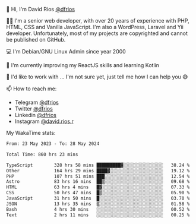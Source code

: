 👋 Hi, I'm David Rios [@dfrios](https://github.com/dfrios)

👨‍💻 I'm a senior web developer, with over 20 years of experience with PHP, HTML, CSS and Vanilla JavaScript. I'm also a WordPress, Laravel and Yii developer. Unfortunately, most of my projects are copyrighted and cannot be published on GitHub.

💻 I'm Debian/GNU Linux Admin since year 2000

🌱 I'm currently improving my ReactJS skills and learning Kotlin

💞️ I'd like to work with ... I'm not sure yet, just tell me how I can help you 😅


📫 How to reach me:
* Telegram [@dfrios](https://t.me/dfrios)
* Twitter [@dfrios](https://twitter.com/dfrios)
* Linkedin [@dfrios](https://linkedin.com/in/dfrios)
* Instagram [@david.rios.r](https://instagram.com/david.rios.r)



My WakaTime stats:
<!--START_SECTION:waka-->

```txt
From: 23 May 2023 - To: 28 May 2024

Total Time: 860 hrs 23 mins

TypeScript        328 hrs 58 mins █████████▓░░░░░░░░░░░░░░░   38.24 %
Other             164 hrs 29 mins ████▓░░░░░░░░░░░░░░░░░░░░   19.12 %
PHP               107 hrs 51 mins ███░░░░░░░░░░░░░░░░░░░░░░   12.54 %
Astro             83 hrs 16 mins  ██▒░░░░░░░░░░░░░░░░░░░░░░   09.68 %
HTML              63 hrs 4 mins   █▓░░░░░░░░░░░░░░░░░░░░░░░   07.33 %
CSS               50 hrs 47 mins  █▒░░░░░░░░░░░░░░░░░░░░░░░   05.90 %
JavaScript        31 hrs 50 mins  █░░░░░░░░░░░░░░░░░░░░░░░░   03.70 %
JSON              13 hrs 35 mins  ▒░░░░░░░░░░░░░░░░░░░░░░░░   01.58 %
Bash              4 hrs 30 mins   ░░░░░░░░░░░░░░░░░░░░░░░░░   00.52 %
Text              2 hrs 11 mins   ░░░░░░░░░░░░░░░░░░░░░░░░░   00.25 %
```

<!--END_SECTION:waka-->

